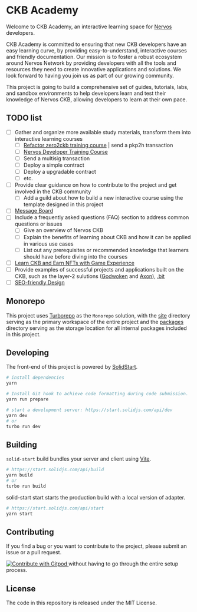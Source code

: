 # CKB Academy

Welcome to CKB Academy, an interactive learning space for [Nervos](https://www.nervos.org) developers.

CKB Academy is committed to ensuring that new CKB developers have an easy learning curve, by providing easy-to-understand, interactive courses and friendly documentation.
Our mission is to foster a robust ecosystem around Nervos Network by providing developers with all the tools and resources they need to create innovative applications and solutions.
We look forward to having you join us as part of our growing community.

This project is going to build a comprehensive set of guides, tutorials, labs, and sandbox environments to help developers learn and test their knowledge of Nervos CKB, allowing developers to learn at their own pace.

## TODO list

- [ ] Gather and organize more available study materials, transform them into interactive learning courses
  - [ ] [Refactor zero2ckb training course](https://github.com/Flouse/ckb-academy/issues/3) | send a pkp2h transaction
  - [ ] [Nervos Developer Training Course](https://nervos.gitbook.io/developer-training-course/)
  - [ ] Send a multisig transaction
  - [ ] Deploy a simple contract
  - [ ] Deploy a upgradable contract
  - [ ] etc.
- [ ] Provide clear guidance on how to contribute to the project and get involved in the CKB community
  - [ ] Add a guild about how to build a new interactive course using the template designed in this project
- [ ] [Message Board](https://github.com/Flouse/ckb-academy/issues/5)
- [ ] Include a frequently asked questions (FAQ) section to address common questions or issues
  - [ ] Give an overview of Nervos CKB
  - [ ] Explain the benefits of learning about CKB and how it can be applied in various use cases
  - [ ] List out any prerequisites or recommended knowledge that learners should have before diving into the courses
- [ ] [Learn CKB and Earn NFTs with Game Experience](https://github.com/Flouse/ckb-academy/issues/4)
- [ ] Provide examples of successful projects and applications built on the CKB, such as the layer-2 sulutions ([Godwoken](https://github.com/godwokenrises/godwoken) and [Axon](https://github.com/axonweb3/axon)), [.bit](https://www.dotbit.org/)
- [ ] [SEO-friendly Design](https://github.com/Flouse/ckb-academy/issues/6)

## Monorepo
This project uses [Turborepo](https://turbo.build/repo/docs) as the `Monorepo` solution, with the [site](./site) directory serving as the primary workspace of the entire project and the [packages](./packages) directory serving as the storage location for all internal packages included in this project.


## Developing

The front-end of this project is powered by [SolidStart](https://start.solidjs.com).

```bash
# install dependencies
yarn

# Install Git hook to achieve code formatting during code submission.
yarn run prepare

# start a development server: https://start.solidjs.com/api/dev
yarn dev
# or
turbo run dev
```

## Building

`solid-start` build bundles your server and client using [Vite](https://vitejs.dev/).

```bash
# https://start.solidjs.com/api/build
yarn build
# or
turbo run build
```

solid-start start starts the production build with a local version of adapter.

```bash
# https://start.solidjs.com/api/start
yarn start
```

## Contributing

If you find a bug or you want to contribute to the project, please submit an issue or a pull request.

<a href="https://gitpod.io/#https://github.com/Flouse/ckb-academy">
  <img
    src="https://img.shields.io/badge/Contribute%20with-Gitpod-908a85?logo=gitpod"
    alt="Contribute with Gitpod"
  />
</a> without having to go through the entire setup process.

## License

The code in this repository is released under the MIT License.
